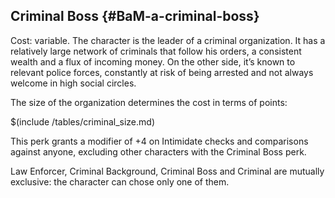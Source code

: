 ## Criminal Boss {#BaM-a-criminal-boss}

Cost: variable.
The character is the leader of a criminal organization. It has a
relatively large network of criminals that follow his orders, a
consistent wealth and a flux of incoming money. On the other side,
it’s known to relevant police forces, constantly at risk of being
arrested and not always welcome in high social circles.

The size of the organization determines the cost in terms of points:

$(include /tables/criminal_size.md)

This perk grants a modifier of +4 on Intimidate checks and comparisons
against anyone, excluding other characters with the Criminal Boss perk.

Law Enforcer, Criminal Background, Criminal Boss and Criminal are
mutually exclusive: the character can chose only one of them.
